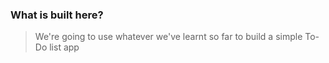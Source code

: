 ### What is built here?

> We're going to use whatever we've learnt so far to build a simple To-Do list app